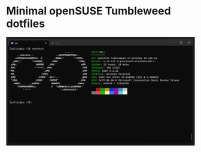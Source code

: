# Minimal openSUSE Tumbleweed dotfiles

![](https://github.com/jonathanchancey/assets/blob/main/images/suse-wsl.png)

